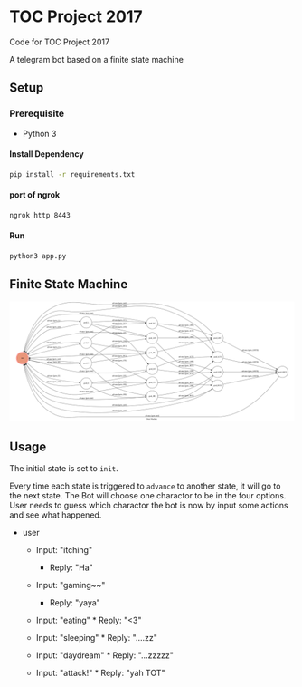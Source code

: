 # TOC Project 2017

Code for TOC Project 2017

A telegram bot based on a finite state machine

## Setup

### Prerequisite
* Python 3

#### Install Dependency
```sh
pip install -r requirements.txt
```

#### port of ngrok
```sh
ngrok http 8443
```

#### Run

```sh
python3 app.py
```

## Finite State Machine
![fsm](./img/show.png)

## Usage
The initial state is set to `init`.

Every time each state is triggered to `advance` to another state, it will go to the next state.
The Bot will choose one charactor to be in the four options.
User needs to guess which charactor the bot is now by input some actions and see what happened.

* user
	* Input: "itching"
		* Reply: "Ha"

	* Input: "gaming~~"
		* Reply: "yaya"

	* Input: "eating"
                * Reply: "<3"

	* Input: "sleeping"
                * Reply: "....zz"

	* Input: "daydream"
                * Reply: "...zzzzz"
	
	* Input: "attack!"
                * Reply: "yah TOT"


